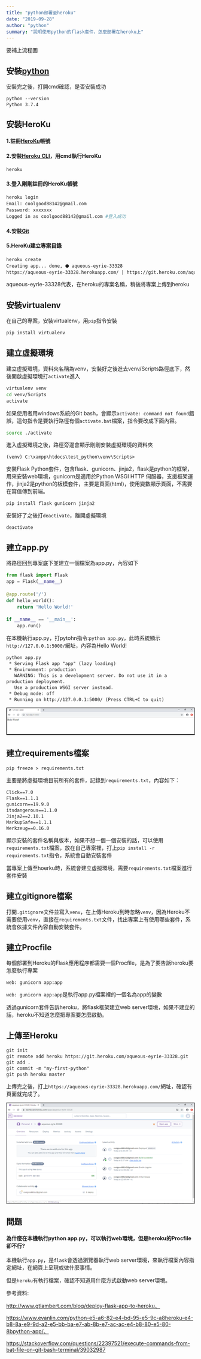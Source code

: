 ```yaml
---
title: "python部署至heroku"
date: "2019-09-28"
author: "python"
summary: "說明使用python的flask套件，怎麼部署在heroku上"
---
```


要補上流程圖

## 安裝[python](https://www.python.org/downloads/)

安裝完之後，打開cmd確認，是否安裝成功

```
python --version
Python 3.7.4
```

## 安裝HeroKu

#### 1.註冊[HeroKu](<https://id.heroku.com/login>)帳號

#### 2.安裝[Heroku CLI](https://devcenter.heroku.com/articles/heroku-cli#windows)，用cmd執行HeroKu

```
heroku
```



#### 3.登入剛剛註冊的HeroKu帳號

```bash
heroku login
Email: coolgood88142@gmail.com
Password: xxxxxxx
Logged in as coolgood88142@gmail.com #登入成功
```



#### 4.安裝[Git](https://git-scm.com/downloads)



#### 5.HeroKu建立專案目錄
```html
heroku create
Creating app... done, ⬢ aqueous-eyrie-33328
https://aqueous-eyrie-33328.herokuapp.com/ | https://git.heroku.com/aqueous-eyrie-33328.git
```

aqueous-eyrie-33328代表，在heroku的專案名稱，稍後將專案上傳到heroku



## 安裝virtualenv

在自己的專案，安裝virtualenv，用`pip`指令安裝

```bash
pip install virtualenv
```



## 建立虛擬環境

建立虛擬環境，資料夾名稱為venv，安裝好之後進去venv/Scripts路徑底下，然後開啟虛擬環境打`activate`進入

```bash
virtualenv venv
cd venv/Scripts
activate
```

如果使用者用windows系統的Git bash，會顯示`activate: command not found`錯誤，這句指令是要執行路徑有個`activate.bat`檔案，指令要改成下面內容。

```bash
source ./activate
```

進入虛擬環境之後，路徑旁邊會顯示剛剛安裝虛擬環境的資料夾

```
(venv) C:\xampp\htdocs\test_python\venv\Scripts>
```

安裝Flask Python套件，包含flask、gunicorn、jinja2，flask是python的框架，用來安裝web環境，gunicorn是適用於Python WSGI HTTP 伺服器，支援框架運作，jinja2是python的板模套件，主要是頁面(html)，使用變數顯示頁面，不需要在寫值傳到前端。

```
pip install flask gunicorn jinja2
```

安裝好了之後打`deactivate`，離開虛擬環境

```
deactivate
```



## 建立app.py

將路徑回到專案底下並建立一個檔案為app.py，內容如下

```python
from flask import Flask
app = Flask(__name__)

@app.route('/')
def hello_world():
    return 'Hello World!'

if __name__ == '__main__':
    app.run()
```

在本機執行app.py，打pytohn指令:`python app.py`，此時系統顯示`http://127.0.0.1:5000/`網址，內容為Hello World!

```
python app.py
 * Serving Flask app "app" (lazy loading)
 * Environment: production
   WARNING: This is a development server. Do not use it in a production deployment.
   Use a production WSGI server instead.
 * Debug mode: off
 * Running on http://127.0.0.1:5000/ (Press CTRL+C to quit)
```

![test_python.PNG](https://raw.githubusercontent.com/coolgood88142/markdown_note/master/assets/images/test_python.PNG)



## 建立requirements檔案

```
pip freeze > requirements.txt
```

主要是將虛擬環境目前所有的套件，記錄到`requirements.txt`，內容如下：

```
Click==7.0
Flask==1.1.1
gunicorn==19.9.0
itsdangerous==1.1.0
Jinja2==2.10.1
MarkupSafe==1.1.1
Werkzeug==0.16.0
```

顯示安裝的套件名稱與版本，如果不想一個一個安裝的話，可以使用`requirements.txt`檔案，放在自己專案裡，打上`pip install -r requirements.txt`指令，系統會自動安裝套件

當專案上傳至hoerku時，系統會建立虛擬環境，需要`requirements.txt`檔案進行套件安裝



## 建立gitignore檔案

打開`.gitignore`文件並寫入`venv`，在上傳Heroku到時忽略`venv`，因為Heroku不需要使用`venv`，直接在`requirements.txt`文件，找出專案上有使用哪些套件，系統會依據文件內容自動安裝套件。



## 建立Procfile

每個部署到Heroku的Flask應用程序都需要一個Procfile，是為了要告訴heroku要怎麼執行專案

```
web: gunicorn app:app
```

`web: gunicorn app:app`是執行app.py檔案裡的一個名為app的變數

透過gunicorn套件告訴heroku，將flask框架建立web server環境，如果不建立的話，heroku不知道怎麼把專案要怎麼啟動。



## 上傳至Heroku

```
git init
git remote add heroku https://git.heroku.com/aqueous-eyrie-33328.git
git add .
git commit -m "my-first-python"
git push heroku master
```

上傳完之後，打上`https://aqueous-eyrie-33328.herokuapp.com/`網址，確認有頁面就完成了。

![python_web](https://raw.githubusercontent.com/coolgood88142/markdown_note/master/assets/images/python_web.PNG)



## 問題

#### 為什麼在本機執行python app.py，可以執行web環境，但是heroku的Procfile卻不行?

本機執行`app.py`，是`flask`會透過瀏覽器執行web server環境，來執行檔案內容指定網址，在網頁上呈現或做什麼事情。

但是`heroku`有執行檔案，確認不知道用什麼方式啟動web server環境。



參考資料:

http://www.gtlambert.com/blog/deploy-flask-app-to-heroku、

https://www.evanlin.com/python-e5-a6-82-e4-bd-95-e5-9c-a8heroku-e4-b8-8a-e9-9d-a2-e5-bb-ba-e7-ab-8b-e7-ac-ac-e4-b8-80-e5-80-8bpython-app/、

https://stackoverflow.com/questions/22397521/execute-commands-from-bat-file-on-git-bash-terminal/39032987